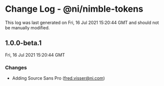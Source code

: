 # Change Log - @ni/nimble-tokens

This log was last generated on Fri, 16 Jul 2021 15:20:44 GMT and should not be manually modified.

<!-- Start content -->

## 1.0.0-beta.1

Fri, 16 Jul 2021 15:20:44 GMT

### Changes

- Adding Source Sans Pro (fred.visser@ni.com)

